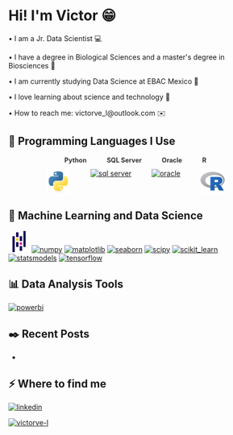 <h1>Hi! I'm Victor 😁</h1>
<p>• I am a Jr. Data Scientist 💻 </p>
<p>• I have a degree in Biological Sciences and a master's degree in Biosciences 🔬 </p>
<p>• I am currently studying Data Science at EBAC Mexico 📝</p>
<p>• I love learning about science and technology 📱</p>
<p>• How to reach me: victorve_l@outlook.com ✉️</p>

<h2>🚀 Programming Languages I Use</h2>

<div style="text-align: center;">
  <div style="display: flex; justify-content: center; gap: 40px; margin-bottom: 10px;">
    <span style="font-size: 0.9em; font-weight: bold; color: #333;">Python</span>
    <span style="font-size: 0.9em; font-weight: bold; color: #333;">SQL Server</span>
    <span style="font-size: 0.9em; font-weight: bold; color: #333;">Oracle</span>
    <span style="font-size: 0.9em; font-weight: bold; color: #333;">R</span>
  </div>

  <div style="display: flex; justify-content: center; gap: 40px;">
    <a target="_blank" href="https://raw.githubusercontent.com/devicons/devicon/master/icons/python/python-original.svg">
      <img src="https://raw.githubusercontent.com/devicons/devicon/master/icons/python/python-original.svg" alt="python" width="48" height="48" />
    </a>
    <a target="_blank" href="https://www.svgrepo.com/show/303229/microsoft-sql-server-logo.svg">
      <img src="https://www.svgrepo.com/show/303229/microsoft-sql-server-logo.svg" alt="sql server" width="48" height="48" />
    </a>
    <a target="_blank" href="https://www.vectorlogo.zone/logos/oracle/oracle-icon.svg">
      <img src="https://www.vectorlogo.zone/logos/oracle/oracle-icon.svg" alt="oracle" width="48" height="48" />
    </a>
    <a target="_blank" href="https://raw.githubusercontent.com/devicons/devicon/master/icons/r/r-original.svg">
      <img src="https://raw.githubusercontent.com/devicons/devicon/master/icons/r/r-original.svg" alt="r" width="48" height="48" />
    </a>
  </div>
</div>


<h2>🧠 Machine Learning and Data Science</h2>
<p>
  <a target="_blank" href="https://raw.githubusercontent.com/devicons/devicon/2ae2a900d2f041da66e950e4d48052658d850630/icons/pandas/pandas-original.svg" style="display: inline-block;"><img src="https://raw.githubusercontent.com/devicons/devicon/2ae2a900d2f041da66e950e4d48052658d850630/icons/pandas/pandas-original.svg" alt="pandas" width="42" height="42" /></a>
  <a target="_blank" href="https://numpy.org/doc/stable/_static/numpylogo.svg" style="display: inline-block;"><img src="https://numpy.org/doc/stable/_static/numpylogo.svg" alt="numpy" width="42" height="42" /></a>
  <a target="_blank" href="https://matplotlib.org/_static/logo2_compressed.svg" style="display: inline-block;"><img src="https://matplotlib.org/_static/logo2_compressed.svg" alt="matplotlib" width="42" height="42" /></a>
  <a target="_blank" href="https://seaborn.pydata.org/_images/logo-mark-lightbg.svg" style="display: inline-block;"><img src="https://seaborn.pydata.org/_images/logo-mark-lightbg.svg" alt="seaborn" width="42" height="42" /></a>
  <a target="_blank" href="https://upload.wikimedia.org/wikipedia/commons/0/07/Scipylogo.png" style="display: inline-block;"><img src="https://raw.githubusercontent.com/valohai/ml-logos/refs/heads/master/scipy.svg" alt="scipy" width="42" height="42" /></a>
  <a target="_blank" href="https://upload.wikimedia.org/wikipedia/commons/0/05/Scikit_learn_logo_small.svg" style="display: inline-block;"><img src="https://upload.wikimedia.org/wikipedia/commons/0/05/Scikit_learn_logo_small.svg" alt="scikit_learn" width="42" height="42" /></a>
  <a target="_blank" href="https://www.statsmodels.org/stable/_static/statsmodels_logo.svg" style="display: inline-block;"><img src="https://www.statsmodels.org/v0.11.1/_images/statsmodels-logo-v2-no-text.svg" alt="statsmodels" width="42" height="42" /></a>
  <a target="_blank" href="https://www.vectorlogo.zone/logos/tensorflow/tensorflow-icon.svg" style="display: inline-block;"><img src="https://www.vectorlogo.zone/logos/tensorflow/tensorflow-icon.svg" alt="tensorflow" width="42" height="42" /></a>
</p>
<h2>📊 Data Analysis Tools</h2>
<p>
  <a target="_blank" href="https://raw.githubusercontent.com/microsoft/PowerBI-Icons/main/SVG/PowerBI-Logo.svg" style="display: inline-block;"><img src="https://www.vectorlogo.zone/logos/microsoft_powerbi/microsoft_powerbi-icon.svg" alt="powerbi" width="42" height="42" /></a>
</p>

<h2>✒️ Recent Posts</h2>
<ul>
<li><a target="_blank" href=""></a></li>
</ul>

<h2>⚡️ Where to find me</h2>
<p><a target="_blank" href="https://www.linkedin.com/in/victor-de-la-torrev/" style="display: inline-block;"><img src="https://img.shields.io/badge/linkedin-logo?style=for-the-badge&logo=linkedin&logoColor=white&color=%230a77b6" alt="linkedin" /></a></p>
<p><a href="https://github.com/ryo-ma/github-profile-trophy"><img src="https://github-profile-trophy.vercel.app/?username= victorve-l" alt=" victorve-l" /></a></p>
